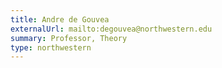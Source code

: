 ```yaml
---
title: Andre de Gouvea
externalUrl: mailto:degouvea@northwestern.edu
summary: Professor, Theory
type: northwestern
---
```

